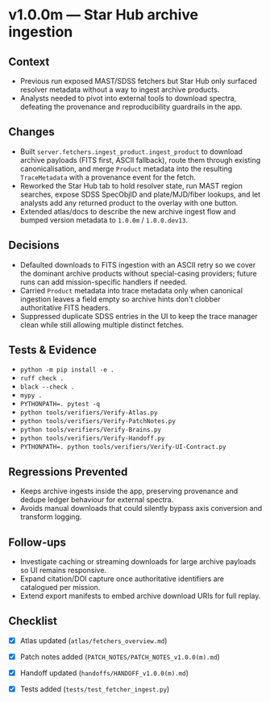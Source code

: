 # v1.0.0m — Star Hub archive ingestion

## Context
- Previous run exposed MAST/SDSS fetchers but Star Hub only surfaced resolver metadata without a way
  to ingest archive products.
- Analysts needed to pivot into external tools to download spectra, defeating the provenance and
  reproducibility guardrails in the app.

## Changes
- Built `server.fetchers.ingest_product.ingest_product` to download archive payloads (FITS first,
  ASCII fallback), route them through existing canonicalisation, and merge `Product` metadata into the
  resulting `TraceMetadata` with a provenance event for the fetch.
- Reworked the Star Hub tab to hold resolver state, run MAST region searches, expose SDSS SpecObjID
  and plate/MJD/fiber lookups, and let analysts add any returned product to the overlay with one
  button.
- Extended atlas/docs to describe the new archive ingest flow and bumped version metadata to
  `1.0.0m` / `1.0.0.dev13`.

## Decisions
- Defaulted downloads to FITS ingestion with an ASCII retry so we cover the dominant archive products
  without special-casing providers; future runs can add mission-specific handlers if needed.
- Carried `Product` metadata into trace metadata only when canonical ingestion leaves a field empty so
  archive hints don't clobber authoritative FITS headers.
- Suppressed duplicate SDSS entries in the UI to keep the trace manager clean while still allowing
  multiple distinct fetches.

## Tests & Evidence
- `python -m pip install -e .`
- `ruff check .`
- `black --check .`
- `mypy .`
- `PYTHONPATH=. pytest -q`
- `python tools/verifiers/Verify-Atlas.py`
- `python tools/verifiers/Verify-PatchNotes.py`
- `python tools/verifiers/Verify-Brains.py`
- `python tools/verifiers/Verify-Handoff.py`
- `PYTHONPATH=. python tools/verifiers/Verify-UI-Contract.py`

## Regressions Prevented
- Keeps archive ingests inside the app, preserving provenance and dedupe ledger behaviour for external
  spectra.
- Avoids manual downloads that could silently bypass axis conversion and transform logging.

## Follow-ups
- Investigate caching or streaming downloads for large archive payloads so UI remains responsive.
- Expand citation/DOI capture once authoritative identifiers are catalogued per mission.
- Extend export manifests to embed archive download URIs for full replay.

## Checklist
- [x] Atlas updated (`atlas/fetchers_overview.md`)
- [x] Patch notes added (`PATCH_NOTES/PATCH_NOTES_v1.0.0(m).md`)
- [x] Handoff updated (`handoffs/HANDOFF_v1.0.0(m).md`)
- [x] Tests added (`tests/test_fetcher_ingest.py`)

